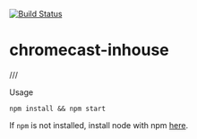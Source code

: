 [![Build Status](https://travis-ci.org/GingerBear/chromecast-inhouse.svg?branch=master)](https://travis-ci.org/GingerBear/chromecast-inhouse)
# chromecast-inhouse
///

Usage
```
npm install && npm start
```

If `npm` is not installed, install node with npm [here](http://nodejs.org/).